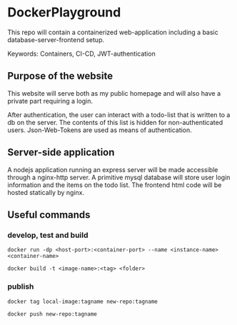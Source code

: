 # DockerPlayground
This repo will contain a containerized web-application including a basic database-server-frontend setup.

Keywords: Containers, CI-CD, JWT-authentication

## Purpose of the website
This website will serve both as my public homepage and will also have a private part requiring a login.

After authentication, the user can interact with a todo-list that is written to a db on the server. 
The contents of this list is hidden for non-authenticated users. Json-Web-Tokens are used as means of
authentication.

## Server-side application
A nodejs application running an express server will be made accessible through a nginx-http server.
A primitive mysql database will store user login information and the items on the todo list.
The frontend html code will be hosted statically by nginx.

## Useful commands

### develop, test and build

`docker run -dp <host-port>:<container-port> --name <instance-name> <container-name>`

`docker build -t <image-name>:<tag> <folder>`

### publish

`docker tag local-image:tagname new-repo:tagname`

`docker push new-repo:tagname`